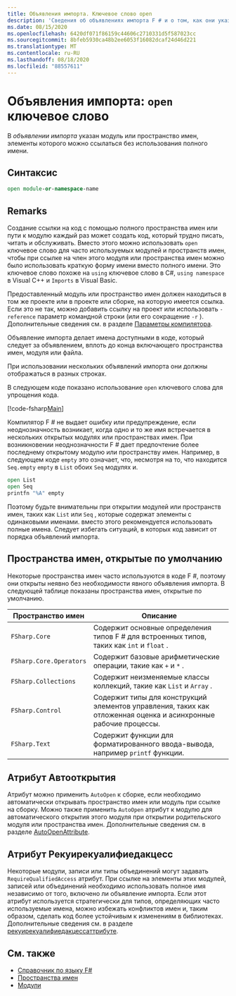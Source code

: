 ```yaml
---
title: Объявления импорта. Ключевое слово open
description: 'Сведения об объявлениях импорта F # и о том, как они указывают модуль или пространство имен, на элементы которых можно ссылаться без использования полного имени.'
ms.date: 08/15/2020
ms.openlocfilehash: 6420df071f86159c44606c2710331d5f587023cc
ms.sourcegitcommit: 8bfeb5930ca48b2ee6053f16082dcaf24d46d221
ms.translationtype: MT
ms.contentlocale: ru-RU
ms.lasthandoff: 08/18/2020
ms.locfileid: "88557611"
---
```

# <a name="import-declarations-the-open-keyword"></a>Объявления импорта: `open` ключевое слово

В *объявлении импорта* указан модуль или пространство имен, элементы которого можно ссылаться без использования полного имени.

## <a name="syntax"></a>Синтаксис

```fsharp
open module-or-namespace-name
```

## <a name="remarks"></a>Remarks

Создание ссылки на код с помощью полного пространства имен или пути к модулю каждый раз может создать код, который трудно писать, читать и обслуживать. Вместо этого можно использовать `open` ключевое слово для часто используемых модулей и пространств имен, чтобы при ссылке на член этого модуля или пространства имен можно было использовать краткую форму имени вместо полного имени. Это ключевое слово похоже на `using` ключевое слово в C#, `using namespace` в Visual C++ и `Imports` в Visual Basic.

Предоставленный модуль или пространство имен должен находиться в том же проекте или в проекте или сборке, на которую имеется ссылка. Если это не так, можно добавить ссылку на проект или использовать `-reference` параметр командной строки (или его сокращение `-r` ). Дополнительные сведения см. в разделе [Параметры компилятора](compiler-options.md).

Объявление импорта делает имена доступными в коде, который следует за объявлением, вплоть до конца включающего пространства имен, модуля или файла.

При использовании нескольких объявлений импорта они должны отображаться в разных строках.

В следующем коде показано использование `open` ключевого слова для упрощения кода.

[!code-fsharp[Main](~/samples/snippets/fsharp/lang-ref-2/snippet6801.fs)]

Компилятор F # не выдает ошибку или предупреждение, если неоднозначность возникает, когда одно и то же имя встречается в нескольких открытых модулях или пространствах имен. При возникновении неоднозначности F # дает предпочтение более последнему открытому модулю или пространству имен. Например, в следующем коде `empty` это означает, что, несмотря на то, что находится `Seq.empty` `empty` в `List` обоих `Seq` модулях и.

```fsharp
open List
open Seq
printfn "%A" empty
```

Поэтому будьте внимательны при открытии модулей или пространств имен, таких как `List` или `Seq` , которые содержат элементы с одинаковыми именами. вместо этого рекомендуется использовать полные имена. Следует избегать ситуаций, в которых код зависит от порядка объявлений импорта.

## <a name="namespaces-that-are-open-by-default"></a>Пространства имен, открытые по умолчанию

Некоторые пространства имен часто используются в коде F #, поэтому они открыты неявно без необходимости явного объявления импорта. В следующей таблице показаны пространства имен, открытые по умолчанию.

|Пространство имен|Описание|
|---------|-----------|
|`FSharp.Core`|Содержит основные определения типов F # для встроенных типов, таких как `int` и `float` .|
|`FSharp.Core.Operators`|Содержит базовые арифметические операции, такие как `+` и `*` .|
|`FSharp.Collections`|Содержит неизменяемые классы коллекций, такие как `List` и `Array` .|
|`FSharp.Control`|Содержит типы для конструкций элементов управления, таких как отложенная оценка и асинхронные рабочие процессы.|
|`FSharp.Text`|Содержит функции для форматированного ввода-вывода, например `printf` функции.|

## <a name="autoopen-attribute"></a>Атрибут Автооткрытия

Атрибут можно применить `AutoOpen` к сборке, если необходимо автоматически открывать пространство имен или модуль при ссылке на сборку. Можно также применить `AutoOpen` атрибут к модулю для автоматического открытия этого модуля при открытии родительского модуля или пространства имен. Дополнительные сведения см. в разделе [AutoOpenAttribute](https://fsharp.github.io/fsharp-core-docs/reference/fsharp-core-autoopenattribute.html).

## <a name="requirequalifiedaccess-attribute"></a>Атрибут Рекуирекуалифиедакцесс

Некоторые модули, записи или типы объединений могут задавать `RequireQualifiedAccess` атрибут. При ссылке на элементы этих модулей, записей или объединений необходимо использовать полное имя независимо от того, включено ли объявление импорта. Если этот атрибут используется стратегически для типов, определяющих часто используемые имена, можно избежать конфликтов имен и, таким образом, сделать код более устойчивым к изменениям в библиотеках. Дополнительные сведения см. в разделе [рекуирекуалифиедакцессаттрибуте](https://fsharp.github.io/fsharp-core-docs/reference/fsharp-core-requirequalifiedaccessattribute.html).

## <a name="see-also"></a>См. также

- [Справочник по языку F#](index.md)
- [Пространства имен](namespaces.md)
- [Модули](modules.md)
